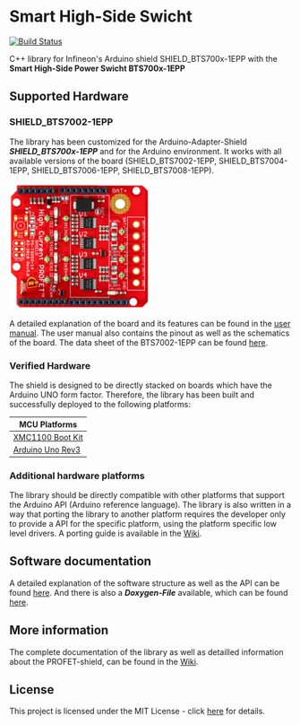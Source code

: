 # Smart High-Side Swicht

[![Build Status](https://travis-ci.com/Infineon/high-side-switch.svg?branch=master)](https://travis-ci.com/github/Infineon/high-side-switch)

C++ library for Infineon's Arduino shield SHIELD_BTS700x-1EPP with the **Smart High-Side Power Swicht BTS700x-1EPP**

## Supported Hardware

### SHIELD_BTS7002-1EPP
The library has been customized for the Arduino-Adapter-Shield ***SHIELD_BTS700x-1EPP*** and for the Arduino environment. It works with all available versions of the board (SHIELD_BTS7002-1EPP, SHIELD_BTS7004-1EPP, SHIELD_BTS7006-1EPP, SHIELD_BTS7008-1EPP).

<img src="docs/img/Profet+2.png" width="250px">

A detailed explanation of the board and its features can be found in the [user manual](https://www.infineon.com/dgdl/Infineon-PROFET+2_12V_Arduino_Shield-UserManual-v01_00-EN.pdf?fileId=5546d4626df6ee62016dfe3f1eff118b). The user manual also contains the pinout as well as the schematics of the board. The data sheet of the BTS7002-1EPP can be found [here](https://www.infineon.com/dgdl/Infineon-BTS7002-1EPP-DataSheet-v01_04-EN.pdf?fileId=5546d4626eab8fbf016ead699aef00b3).

### Verified Hardware
The shield is designed to be directly stacked on boards which have the Arduino UNO form factor.
Therefore, the library has been built and successfully deployed to the following platforms:

MCU Platforms |
---           |
[XMC1100 Boot Kit](https://www.infineon.com/cms/en/product/evaluation-boards/kit_xmc11_boot_001/#ispnTab1) |
[Arduino Uno Rev3](https://store.arduino.cc/arduino-uno-rev3) |

### Additional hardware platforms
The library should be directly compatible with other platforms that support the Arduino API (Arduino reference language). The library is also written in a way that porting the library to another platform requires the developer only to provide a API for the specific platform, using the platform specific low level drivers. A porting guide is available in the [Wiki](https://github.com/Infineon/high-side-switch/wiki).

## Software documentation
A detailed explanation of the software structure as well as the API can be found [here](https://github.com/Infineon/high-side-switch/wiki/Library-Details). And there is also a ***Doxygen-File*** available, which can be found [here](https://infineon.github.io/high-side-switch/).

## More information
The complete documentation of the library as well as detailled information about the PROFET-shield, can be found in the [Wiki](https://github.com/Infineon/high-side-switch/wiki).

## License
This project is licensed under the MIT License - click [here](https://github.com/Infineon/high-side-switch/blob/master/LICENSE) for details.


